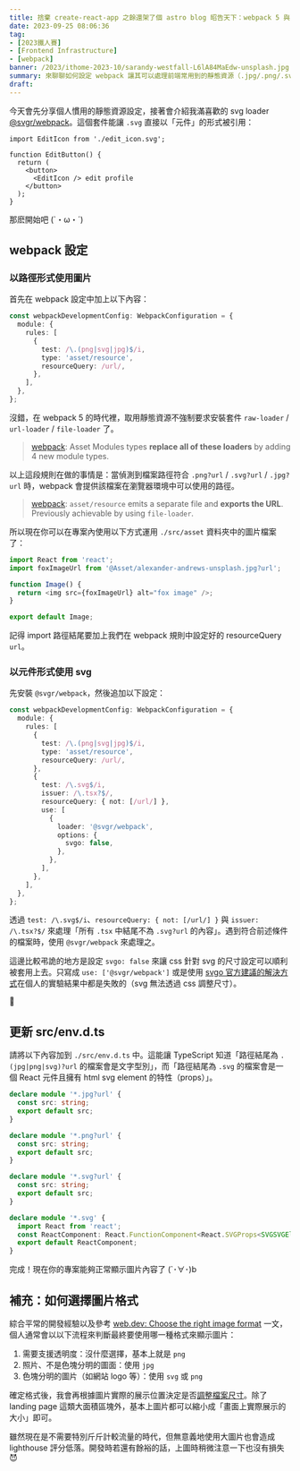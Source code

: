 ```yaml
---
title: 捨棄 create-react-app 之餘還架了個 astro blog 昭告天下：webpack 5 與圖片資源
date: 2023-09-25 08:06:36
tag:
- [2023鐵人賽]
- [Frontend Infrastructure]
- [webpack]
banner: /2023/ithome-2023-10/sarandy-westfall-L6lA84MaEdw-unsplash.jpg
summary: 來聊聊如何設定 webpack 讓其可以處理前端常用到的靜態資源（.jpg/.png/.svg），並搭配 @svgr/webpack 讓 .svg 格式的檔案可以以「元件」形式使用
draft:
---
```


今天會先分享個人慣用的靜態資源設定，接著會介紹我滿喜歡的 svg loader [@svgr/webpack](https://react-svgr.com/docs/webpack/)。這個套件能讓 `.svg` 直接以「元件」的形式被引用：

```tsx
import EditIcon from './edit_icon.svg';

function EditButton() {
  return (
    <button>
      <EditIcon /> edit profile
    </button>
  );
}
```

那麽開始吧 (`・ω・´)

## webpack 設定

### 以路徑形式使用圖片

首先在 webpack 設定中加上以下內容：

```ts
const webpackDevelopmentConfig: WebpackConfiguration = {
  module: {
    rules: [
      {
        test: /\.(png|svg|jpg)$/i,
        type: 'asset/resource',
        resourceQuery: /url/,
      },
    ],
  },
};
```

沒錯，在 webpack 5 的時代裡，取用靜態資源不強制要求安裝套件 `raw-loader` / `url-loader` / `file-loader` 了。

> [webpack](https://webpack.js.org/guides/asset-modules/): Asset Modules types **replace all of these loaders** by adding 4 new module types.

以上這段規則在做的事情是：當偵測到檔案路徑符合 `.png?url` / `.svg?url` / `.jpg?url` 時，webpack 會提供該檔案在瀏覽器環境中可以使用的路徑。

> [webpack](https://webpack.js.org/guides/asset-modules/): `asset/resource` emits a separate file and **exports the URL**. Previously achievable by using `file-loader`.

所以現在你可以在專案內使用以下方式運用 `./src/asset` 資料夾中的圖片檔案了：

```ts
import React from 'react';
import foxImageUrl from '@Asset/alexander-andrews-unsplash.jpg?url';

function Image() {
  return <img src={foxImageUrl} alt="fox image" />;
}

export default Image;
```

記得 import 路徑結尾要加上我們在 webpack 規則中設定好的 resourceQuery `url`。

### 以元件形式使用 svg

先安裝 `@svgr/webpack`，然後追加以下設定：

```ts
const webpackDevelopmentConfig: WebpackConfiguration = {
  module: {
    rules: [
      {
        test: /\.(png|svg|jpg)$/i,
        type: 'asset/resource',
        resourceQuery: /url/,
      },
      {
        test: /\.svg$/i,
        issuer: /\.tsx?$/,
        resourceQuery: { not: [/url/] },
        use: [
          {
            loader: '@svgr/webpack',
            options: {
              svgo: false,
            },
          },
        ],
      },
    ],
  },
};
```

透過 `test: /\.svg$/i`、`resourceQuery: { not: [/url/] }` 與 `issuer: /\.tsx?$/` 來處理「所有 `.tsx` 中結尾不為 `.svg?url` 的內容」。遇到符合前述條件的檔案時，使用 `@svgr/webpack` 來處理之。

這邊比較弔詭的地方是設定 `svgo: false` 來讓 css 針對 svg 的尺寸設定可以順利被套用上去。只寫成 `use: ['@svgr/webpack']` 或是使用 [svgo 官方建議的解決方式](https://github.com/svg/svgo#svg-wont-scale-when-css-is-applied-on-it)在個人的實驗結果中都是失敗的（svg 無法透過 css 調整尺寸）。

🤷

## 更新 src/env.d.ts

請將以下內容加到 `./src/env.d.ts` 中。這能讓 TypeScript 知道「路徑結尾為 `.(jpg|png|svg)?url` 的檔案會是文字型別」，而「路徑結尾為 `.svg` 的檔案會是一個 React 元件且擁有 html svg element 的特性（props）」。

```ts
declare module '*.jpg?url' {
  const src: string;
  export default src;
}

declare module '*.png?url' {
  const src: string;
  export default src;
}

declare module '*.svg?url' {
  const src: string;
  export default src;
}

declare module '*.svg' {
  import React from 'react';
  const ReactComponent: React.FunctionComponent<React.SVGProps<SVGSVGElement>>;
  export default ReactComponent;
}
```

完成！現在你的專案能夠正常顯示圖片內容了 (`･∀･)b

## 補充：如何選擇圖片格式

綜合平常的開發經驗以及參考 [web.dev: Choose the right image format](https://web.dev/choose-the-right-image-format/) 一文，個人通常會以以下流程來判斷最終要使用哪一種格式來顯示圖片：

1. 需要支援透明度：沒什麼選擇，基本上就是 `png`
2. 照片、不是色塊分明的圖面：使用 `jpg`
3. 色塊分明的圖片（如網站 logo 等）：使用 `svg` 或 `png`

確定格式後，我會再根據圖片實際的展示位置決定是否[調整檔案尺寸](https://squoosh.app/)。除了 landing page 這類大面積區塊外，基本上圖片都可以縮小成「畫面上實際展示的大小」即可。

雖然現在是不需要特別斤斤計較流量的時代，但無意義地使用大圖片也會造成 lighthouse 評分低落。開發時若還有餘裕的話，上圖時稍微注意一下也沒有損失 😈
